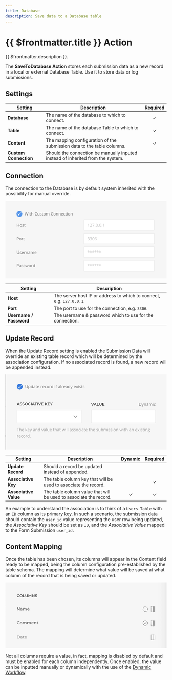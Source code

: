 ```yaml
---
title: Database
description: Save data to a Database table
---
```


# {{ $frontmatter.title }} Action

{{ $frontmatter.description }}.

The **SaveToDatabase Action** stores each submission data as a new record in a local or external Database Table. Use it to store data or log submissions.

## Settings

| Setting | Description | Required |
| ------- | ----------- | :------: |
| **Database** | The name of the database to which to connect. | &#x2713; |
| **Table** | The name of the database Table to which to connect. | &#x2713; |
| **Content** | The mapping configuration of the submission data to the table columns. | &#x2713; |
| **Custom Connection** | Should the connection be manually inputed instead of inherited from the system. |

## Connection

The connection to the Database is by default system inherited with the possibility for manual override.

![SaveToDatabase Action Connection](./assets/action-savetodb-connection.webp)

| Setting | Description |
| ------- | ----------- |
| **Host** | The server host IP or address to which to connect, e.g. `127.0.0.1`. |
| **Port** | The port to use for the connection, e.g. `3306`. |
| **Username / Password** | The username & password which to use for the connection. |

## Update Record

When the Update Record setting is enabled the Submission Data will override an existing table record which will be determined by the association configuration. If no associated record is found, a new record will be appended instead.

![SaveToDatabase Action Update](./assets/action-savetodb-update.webp)

| Setting | Description | Dynamic | Required |
| ------- | ----------- | :-----: | :------: |
| **Update Record** | Should a record be updated instead of appended. |
| **Associative Key** | The table column key that will be used to associate the record. | | &#x2713; |
| **Associative Value** | The table column value that will be used to associate the record. | &#x2713; | &#x2713; |

An example to understand the association is to think of a `Users Table` with an `ID` column as its primary key. In such a scenario, the submission data should contain the `user_id` value representing the user row being updated, the *Associative Key* should be set as `ID`, and the *Associative Value* mapped to the Form Submission `user_id`.

## Content Mapping

Once the table has been chosen, its columns will appear in the Content field ready to be mapped, being the column configuration pre-established by the table schema. The mapping will determine what value will be saved at what column of the record that is being saved or updated.

![SaveTo Action Mapping](./assets/action-saveto-mapping.webp)

Not all columns require a value, in fact, mapping is disabled by default and must be enabled for each column independently. Once enabled, the value can be inputted manually or dynamically with the use of the [Dynamic Workflow](../../dynamic).
